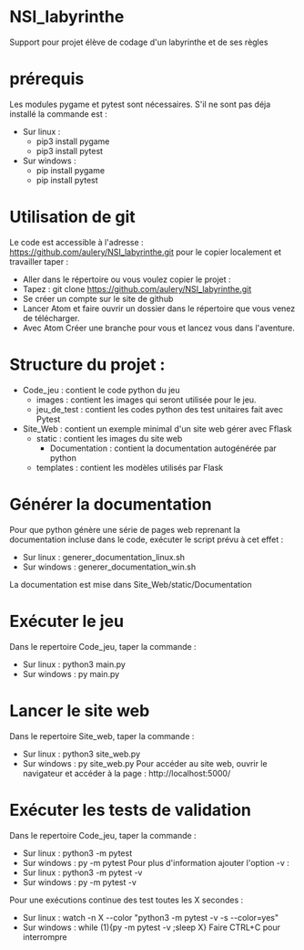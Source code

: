 # NSI_labyrinthe
Support pour projet élève de codage d'un labyrinthe et de ses règles  

# prérequis
Les modules pygame et pytest sont nécessaires.
S'il ne sont pas déja installé la commande est :
- Sur linux :
   - pip3 install pygame
   - pip3 install pytest
- Sur windows :
  - pip install pygame
  - pip install pytest

# Utilisation de git
Le code est accessible à l'adresse :  
https://github.com/aulery/NSI_labyrinthe.git
pour le copier localement et travailler taper :
- Aller dans le répertoire ou vous voulez copier le projet :
- Tapez : git clone https://github.com/aulery/NSI_labyrinthe.git
- Se créer un compte sur le site de github
- Lancer Atom et faire ouvrir un dossier dans le répertoire que vous venez de télécharger.
- Avec Atom Créer une branche pour vous et lancez vous dans l'aventure.


# Structure du projet :
  - Code_jeu : contient le code python du jeu
      * images : contient les images qui seront utilisée pour le jeu.
      * jeu_de_test : contient les codes python des test unitaires fait avec Pytest
  - Site_Web : contient un exemple minimal d'un site web gérer avec Fflask
      * static : contient les images du site web
          + Documentation : contient la documentation autogénérée par python
      * templates : contient les modèles  utilisés par Flask

# Générer la documentation
Pour que python génère une série de pages web reprenant la documentation incluse dans le code, exécuter le script prévu à cet effet :
- Sur linux : generer_documentation_linux.sh
- Sur windows : generer_documentation_win.sh


La documentation est mise dans Site_Web/static/Documentation

# Exécuter le jeu
Dans le repertoire Code_jeu, taper la commande  :
- Sur linux : python3 main.py
- Sur windows : py main.py

# Lancer le site web
Dans le repertoire Site_web, taper la commande :
- Sur linux : python3 site_web.py
- Sur windows : py site_web.py
Pour accéder au site web, ouvrir le navigateur et accéder à la page :
http://localhost:5000/


# Exécuter les tests de validation
Dans le repertoire Code_jeu, taper la commande  :
- Sur linux : python3 -m  pytest
- Sur windows : py -m pytest
Pour plus d'information ajouter l'option -v :
- Sur linux : python3 -m  pytest  -v
- Sur windows : py -m pytest -v

Pour une exécutions continue des test toutes les X secondes :
- Sur linux : watch -n X --color "python3 -m pytest -v -s --color=yes"
- Sur windows : while (1){py -m pytest -v ;sleep X}
Faire CTRL+C pour interrompre
